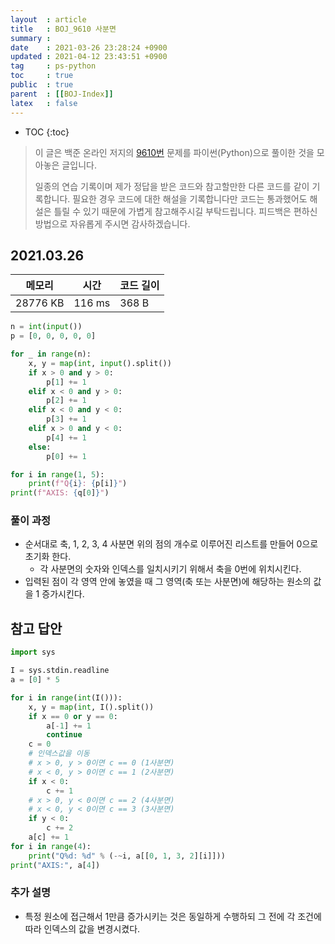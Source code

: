 ```yaml
---
layout  : article
title   : BOJ_9610 사분면
summary : 
date    : 2021-03-26 23:28:24 +0900
updated : 2021-04-12 23:43:51 +0900
tag     : ps-python
toc     : true
public  : true
parent  : [[BOJ-Index]]
latex   : false
---
```

* TOC
{:toc}

>이 글은 백준 온라인 저지의 [9610번](https://www.acmicpc.net/problem/9610) 문제를 파이썬(Python)으로 풀이한 것을 모아놓은 글입니다.
>
> 일종의 연습 기록이며 제가 정답을 받은 코드와 참고할만한 다른 코드를 같이 기록합니다. 필요한 경우 코드에 대한 해설을 기록합니다만 코드는 통과했어도 해설은 틀릴 수 있기 때문에 가볍게 참고해주시길 부탁드립니다. 피드백은 편하신 방법으로 자유롭게 주시면 감사하겠습니다.

## 2021.03.26

| 메모리    | 시간   | 코드 길이 |
| --------- | -----  | --------- |
| 28776 KB  | 116 ms | 368 B     |

```python
n = int(input())
p = [0, 0, 0, 0, 0]

for _ in range(n):
    x, y = map(int, input().split())
    if x > 0 and y > 0:
        p[1] += 1
    elif x < 0 and y > 0:
        p[2] += 1
    elif x < 0 and y < 0:
        p[3] += 1
    elif x > 0 and y < 0:
        p[4] += 1
    else:
        p[0] += 1

for i in range(1, 5):
    print(f"Q{i}: {p[i]}")
print(f"AXIS: {q[0]}")
```

### 풀이 과정

* 순서대로 축, 1, 2, 3, 4 사분면 위의 점의 개수로 이루어진 리스트를 만들어 0으로 초기화 한다.
    * 각 사분면의 숫자와 인덱스를 일치시키기 위해서 축을 0번에 위치시킨다.
* 입력된 점이 각 영역 안에 놓였을 때 그 영역(축 또는 사분면)에 해당하는 원소의 값을 1 증가시킨다.

## 참고 답안

```python
import sys

I = sys.stdin.readline
a = [0] * 5

for i in range(int(I())):
    x, y = map(int, I().split())
    if x == 0 or y == 0:
        a[-1] += 1
        continue
    c = 0
    # 인덱스값을 이동
    # x > 0, y > 0이면 c == 0 (1사분면)
    # x < 0, y > 0이면 c == 1 (2사분면)
    if x < 0:
        c += 1
    # x > 0, y < 0이면 c == 2 (4사분면)
    # x < 0, y < 0이면 c == 3 (3사분면)
    if y < 0:
        c += 2
    a[c] += 1
for i in range(4):
    print("Q%d: %d" % (-~i, a[[0, 1, 3, 2][i]]))
print("AXIS:", a[4])
```

### 추가 설명

* 특정 원소에 접근해서 1만큼 증가시키는 것은 동일하게 수행하되 그 전에 각 조건에 따라 인덱스의 값을 변경시켰다.
